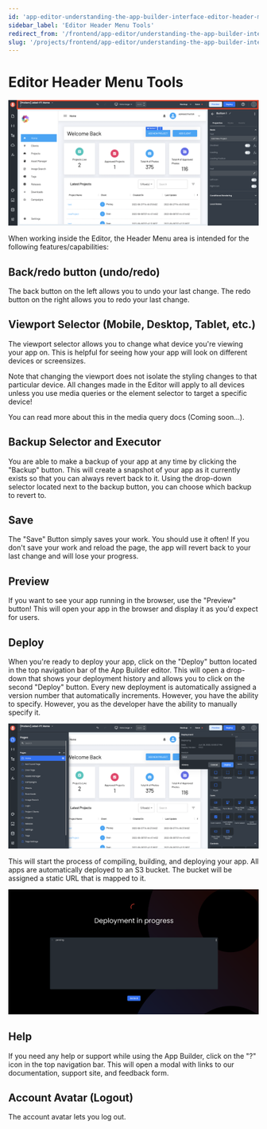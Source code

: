 ```yaml
---
id: 'app-editor-understanding-the-app-builder-interface-editor-header-menu-tools'
sidebar_label: 'Editor Header Menu Tools'
redirect_from: '/frontend/app-editor/understanding-the-app-builder-interface/editor-header-menu-tools'
slug: '/projects/frontend/app-editor/understanding-the-app-builder-interface/editor-header-menu-tools'
---
```


# Editor Header Menu Tools

![Header menu](./_images/ab-editor-header-2.png)

When working inside the Editor, the Header Menu area is intended for the following features/capabilities:

## Back/redo button (undo/redo)

The back button on the left allows you to undo your last change. The redo button on the right allows you to redo your last change.

## Viewport Selector (Mobile, Desktop, Tablet, etc.)

The viewport selector allows you to change what device you're viewing your app on. This is helpful for seeing how your app will look on different devices or screensizes.

Note that changing the viewport does not isolate the styling changes to that particular device. All changes made in the Editor will apply to all devices unless you use media queries or the element selector to target a specific device!

You can read more about this in the media query docs (Coming soon...).

## Backup Selector and Executor

You are able to make a backup of your app at any time by clicking the "Backup" button. This will create a snapshot of your app as it currently exists so that you can always revert back to it. Using the drop-down selector located next to the backup button, you can choose which backup to revert to.

## Save

The "Save" Button simply saves your work. You should use it often! If you don't save your work and reload the page, the app will revert back to your last change and will lose your progress.

## Preview

If you want to see your app running in the browser, use the "Preview" button! This will open your app in the browser and display it as you'd expect for users.

## Deploy

When you're ready to deploy your app, click on the "Deploy" button located in the top navigation bar of the App Builder editor. This will open a drop-down that shows your deployment history and allows you to click on the second "Deploy" button. Every new deployment is automatically assigned a version number that automatically increments. However, you have the ability to specify. However, you as the developer have the ability to manually specify it.

![Deploy dropdown](./_images/ab-deploy-dropdown-1.png)

This will start the process of compiling, building, and deploying your app. All apps are automatically deployed to an S3 bucket. The bucket will be assigned a static URL that is mapped to it.

![Deploy pending process](./_images/ab-deploy-pending-1.png)

## Help

If you need any help or support while using the App Builder, click on the "?" icon in the top navigation bar. This will open a modal with links to our documentation, support site, and feedback form.

## Account Avatar (Logout)

The account avatar lets you log out.
